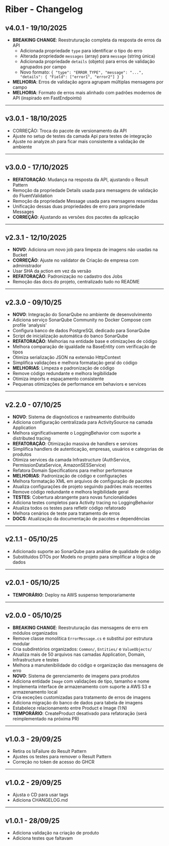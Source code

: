 # Riber - Changelog

## v4.0.1 - 19/10/2025
- **BREAKING CHANGE**: Reestruturação completa da resposta de erros da API
    - Adicionada propriedade `type` para identificar o tipo do erro
    - Alterada propriedade `messages` (array) para `message` (string única)
    - Adicionada propriedade `details` (objeto) para erros de validação agrupados por campo
    - Novo formato: `{ "type": "ERROR_TYPE", "message": "...", "details": { "Field": ["error1", "error2"] } }`
- **MELHORIA**: Erros de validação agora agrupam múltiplas mensagens por campo
- **MELHORIA**: Formato de erros mais alinhado com padrões modernos de API (inspirado em FastEndpoints)

---

## v3.0.1 - 18/10/2025
- CORREÇÃO: Troca do pacote de versionamento da API
- Ajuste no setup de testes da camada Api para testes de integração
- Ajuste no analyze.sh para ficar mais consistente a validação de ambiente

---

## v3.0.0 - 17/10/2025
- **REFATORAÇÃO**: Mudança na resposta da API, ajustando o Result Pattern
- Remoção da propriedade Details usada para mensagens de validação do FluentValidation
- Remoção da propriedade Message usada para mensagens resumidas
- Unificação dessas duas propriedades de erro para propriedade Messages
- **CORREÇÃO**: Ajustando as versões dos pacotes da aplicação

---

## v2.3.1 - 12/10/2025
- **NOVO**: Adiciona um novo job para limpeza de imagens não usadas na Bucket
- **CORREÇÃO**: Ajuste no validator de Criação de empresa com administrador
- Usar SHA da action em vez da versão
- **REFATORAÇÃO**: Padronização no cadastro dos Jobs
- Remoção das docs do projeto, centralizado tudo no README

---

## v2.3.0 - 09/10/25
- **NOVO**: Integração do SonarQube no ambiente de desenvolvimento
- Adiciona serviço SonarQube Community no Docker Compose com profile 'analysis'
- Configura banco de dados PostgreSQL dedicado para SonarQube
- Script de inicialização automática do banco SonarQube
- **REFATORAÇÃO**: Melhorias na entidade base e otimizações de código
- Melhora comparação de igualdade na BaseEntity com verificação de tipos
- Otimiza serialização JSON na extensão HttpContext
- Simplifica validações e melhora formatação geral do código
- **MELHORIAS**: Limpeza e padronização de código
- Remove código redundante e melhora legibilidade
- Otimiza imports e espaçamento consistente
- Pequenas otimizações de performance em behaviors e services

---

## v2.2.0 - 07/10/25
- **NOVO**: Sistema de diagnósticos e rastreamento distribuído
- Adiciona configuração centralizada para ActivitySource na camada Application
- Melhora significativamente o LoggingBehavior com suporte a distributed tracing
- **REFATORAÇÃO**: Otimização massiva de handlers e services
- Simplifica handlers de autenticação, empresas, usuários e categorias de produtos
- Otimiza services da camada Infrastructure (AuthService, PermissionDataService, AmazonSESService)
- Refatora Domain Specifications para melhor performance
- **MELHORIAS**: Padronização de código e configurações
- Melhora formatação XML em arquivos de configuração de pacotes
- Atualiza configurações de projeto seguindo padrões mais recentes
- Remove código redundante e melhora legibilidade geral
- **TESTES**: Cobertura abrangente para novas funcionalidades
- Adiciona testes completos para Activity tracing no LoggingBehavior
- Atualiza todos os testes para refletir código refatorado
- Melhora cenários de teste para tratamento de erros
- **DOCS**: Atualização da documentação de pacotes e dependências

---

## v2.1.1 - 05/10/25
- Adicionado suporte ao SonarQube para análise de qualidade de código
- Substituídos DTOs por Models no projeto para simplificar a lógica de dados

---

## v2.0.1 - 05/10/25
- **TEMPORÁRIO**: Deploy na AWS suspenso temporariamente

---

## v2.0.0 - 05/10/25
- **BREAKING CHANGE**: Reestruturação das mensagens de erro em módulos organizados
- Remove classe monolítica `ErrorMessage.cs` e substitui por estrutura modular
- Cria subdiretórios organizados: `Common/`, `Entities/` e `ValueObjects/`
- Atualiza mais de 50 arquivos nas camadas Application, Domain, Infrastructure e testes
- Melhora a manutenibilidade do código e organização das mensagens de erro
- **NOVO**: Sistema de gerenciamento de imagens para produtos
- Adiciona entidade `Image` com validações de tipo, tamanho e nome
- Implementa interface de armazenamento com suporte a AWS S3 e armazenamento local
- Cria exceções customizadas para tratamento de erros de imagens
- Adiciona migração do banco de dados para tabela de imagens
- Estabelece relacionamento entre Product e Image (1:N)
- **TEMPORÁRIO**: CreateProduct desativado para refatoração (será reimplementado na próxima PR)

---

## v1.0.3 - 29/09/25
- Retira os IsFailure do Result Pattern
- Ajustes os testes para remover o Result Pattern
- Correção no token de acesso do GHCR

---

## v1.0.2 - 29/09/25
- Ajusta o CD para usar tags
- Adiciona CHANGELOG.md

---

## v1.0.1 - 28/09/25
- Adiciona validação na criação de produto
- Adiciona testes que faltavam